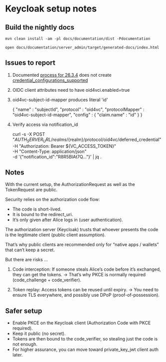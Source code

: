 # Keycloak setup notes

## Build the nightly docs

```
mvn clean install -am -pl docs/documentation/dist -Pdocumentation

open docs/documentation/server_admin/target/generated-docs/index.html
```

## Issues to report

1. Documented [process for 26.3.4](https://www.keycloak.org/docs/latest/server_admin/index.html#define-realm-attributes)
   does not create [credential_configurations_supported](https://auth.localtest.me/realms/oid4vci/.well-known/openid-credential-issuer)

2. OIDC client attributes need to have oid4vci.enabled=true

3. oid4vc-subject-id-mapper produces literal 'id' 

    {
        "name" : "subjectId",
        "protocol" : "oid4vc",
        "protocolMapper" : "oid4vc-subject-id-mapper",
        "config" : {
          "claim.name" : "id"
        }
   }

4. Verify access via notification_id

   curl -s -X POST "${AUTH_SERVER_URL}/realms/${realm}/protocol/oid4vc/deferred_credential" \
   -H "Authorization: Bearer ${VC_ACCESS_TOKEN}" \
   -H "Content-Type: application/json" \
   -d '{"notification_id":"R8R5BIAt7Q..."}' | jq .

## Notes

With the current setup, the AuthorizationRequest as well as the TokenRequest are public.

Security relies on the authorization code flow:

* The code is short-lived.
* It is bound to the redirect_uri.
* It’s only given after Alice logs in (user authentication).

The authorization server (Keycloak) trusts that whoever presents the code is the legitimate client (public client assumption).

That’s why public clients are recommended only for “native apps / wallets” that can’t keep a secret.

But there are risks ...

1. Code interception:
    If someone steals Alice’s code before it’s exchanged, they can get the tokens.
    → That’s why PKCE is normally required (code_challenge + code_verifier).

2. Token replay:
    Access tokens can be reused until expiry.
    → You need to ensure TLS everywhere, and possibly use DPoP (proof-of-possession).

## Safer setup

* Enable PKCE on the Keycloak client (Authorization Code with PKCE required).
* Keep it public (no secret).
* Tokens are then bound to the code_verifier, so stealing just the code is not enough.
* For higher assurance, you can move toward private_key_jwt client auth later.
